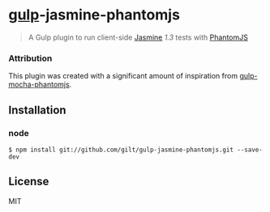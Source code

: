 # [gulp](https://github.com/gulpjs/gulp)-jasmine-phantomjs
> A Gulp plugin to run client-side [Jasmine](http://jasmine.github.io/) *1.3* tests with [PhantomJS](https://github.com/ariya/phantomjs)

### Attribution
This plugin was created with a significant amount of inspiration from [gulp-mocha-phantomjs](https://github.com/mrhooray/gulp-mocha-phantomjs).

## Installation
### node
```shell
$ npm install git://github.com/gilt/gulp-jasmine-phantomjs.git --save-dev
```
## License
MIT
